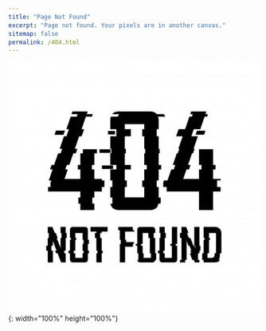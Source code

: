 ```yaml
---
title: "Page Not Found"
excerpt: "Page not found. Your pixels are in another canvas."
sitemap: false
permalink: /404.html
---
```


![](../assets/images/404.jpg){: width="100%" height="100%"}
